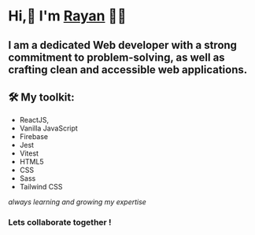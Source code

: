 # Hi,👋 I'm [Rayan](https://www.linkedin.com/in/rayanmishra7/) 👨‍💻 #

 I am a dedicated Web developer with a strong commitment to problem-solving, as well as crafting clean and accessible web applications. 
 <br />
------
<!-- Thanks for visiting my profile! <br /> -->



 ## 🛠 My toolkit: <br />
* ReactJS, 
* Vanilla JavaScript 
* Firebase
* Jest 
* Vitest 
* HTML5 
* CSS 
* Sass 
* Tailwind CSS<br />

 *always learning and growing my expertise*


### Lets collaborate together ! ###

<!--
**rayanmishra/rayanmishra** is a ✨ _special_ ✨ repository because its `README.md` (this file) appears on your GitHub profile.

Here are some ideas to get you started:

- 🔭 I’m currently working on ...
- 🌱 I’m currently learning ...
- 👯 I’m looking to collaborate on ...
- 🤔 I’m looking for help with ...
- 💬 Ask me about ...
- 📫 How to reach me: ...
- 😄 Pronouns: ...
- ⚡ Fun fact: ...
 * **🛠 My toolkit: ReactJS, Vanilla JavaScript, Firebase, Jest, Vitest, HTML5, CSS, Sass, Tailwind CSS.**<br />
 * **📕 Currently learning: NodeJS, MongoDB**<br />
-->
